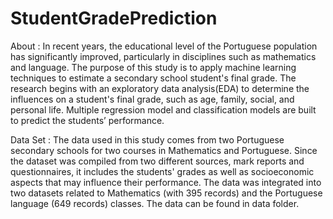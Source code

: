 # StudentGradePrediction
About : In recent years, the educational level of the Portuguese population has significantly improved, particularly in disciplines such as mathematics and language. The purpose of this study is to apply machine learning techniques to estimate a secondary school student's final grade. The research begins with an exploratory data analysis(EDA) to determine the influences on a student's final grade, such as age, family, social, and personal life. Multiple regression model and classification models are built to predict the students’ performance.

Data Set : The data used in this study comes from two Portuguese secondary schools for two courses in Mathematics and Portuguese. Since the dataset was compiled from two different sources, mark reports and questionnaires, it includes the students' grades as well as socioeconomic aspects that may influence their performance. The data was integrated into two datasets related to Mathematics (with 395 records) and the Portuguese language (649 records) classes. The data can be found in data folder.
